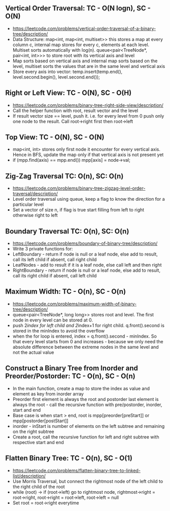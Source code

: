 ## Vertical Order Traversal: TC - O(N logn), SC - O(N)
- https://leetcode.com/problems/vertical-order-traversal-of-a-binary-tree/description/
- Data Structure: map<int, map<int, multiset<int>>> this stores a map at every column c, internal map stores for every c, elements at each level. Multiset sorts automatically with log(n). queue<pair<TreeNode*, pair<int, int>>> to store root with its vertical axis and level
- Map sorts based on vertical axis and internal map sorts based on the level, multiset sorts the values that are in the same level and vertical axis
- Store every axis into vector: temp.insert(temp.end(), level.second.begin(), level.second.end());

## Right or Left View: TC - O(N), SC - O(H)
- https://leetcode.com/problems/binary-tree-right-side-view/description/
- Call the helper function with root, result vector and the level
- If result vector size == level, push it. i.e. for every level from 0 push only one node to the result. Call root->right first then root->left

## Top View: TC - O(N), SC - O(N)
- map<int, int> stores only first node it encounter for every vertical axis. Hence in BFS, update the map only if that vertical axis is not present yet
- if (mpp.find(axis) == mpp.end()) mpp[axis] = node->val;

## Zig-Zag Traversal TC: O(n), SC: O(n) 
- https://leetcode.com/problems/binary-tree-zigzag-level-order-traversal/description/
- Level order traversal using queue, keep a flag to know the direction for a particular level
- Set a vector of size n, if flag is true start filling from left to right otherwise right to left

## Boundary Traversal TC: O(n), SC: O(n)
- https://leetcode.com/problems/boundary-of-binary-tree/description/
- Write 3 private functions for:
- LeftBoundary - return if node is null or a leaf node, else add to result, call its left child if absent, call right child
- LeafNodes - add to result if it is a leaf node, else call left and then right
- RightBoundary - return if node is null or a leaf node, else add to result, call its right child if absent, call left child

## Maximum Width: TC - O(n), SC - O(n)
- https://leetcode.com/problems/maximum-width-of-binary-tree/description/
- queue<pair<TreeNode*, long long>> stores root and level. The first node in every level can be stored at 0.
- push 2*index for left child and 2*index+1 for right child. q.front().second is stored in the minIndex to avoid the overflow
- when the for loop is entered, index = q.front().second - minIndex. So that every level starts from 0 and increases - because we only need the absolute difference between the extreme nodes in the same level and not the actual value

## Construct a Binary Tree from Inorder and Preorder/Postorder: TC  - O(n), SC - O(n)
- In the main function, create a map to store the index as value and element as key from inorder array
- Preorder first element is always the root and postorder last element is always the root - call the recursive function with pre/postorder, inorder, start and end
- Base case is when start > end, root is mpp[preorder[preStart]] or mpp[postorder[postStart]]
- inorder - inStart is number of elements on the left subtree and remaining on the right subtree
- Create a root, call the recursive function for left and right subtree with respective start and end

## Flatten Binary Tree: TC - O(n), SC - O(1)
- https://leetcode.com/problems/flatten-binary-tree-to-linked-list/description/
- Use Morris Traversal, but connect the rightmost node of the left child to the right child of the root
- while (root) -> if (root->left) go to rightmost node, rightmost->right = root->right, root->right = root->left, root->left = null
- Set root = root->right everytime
